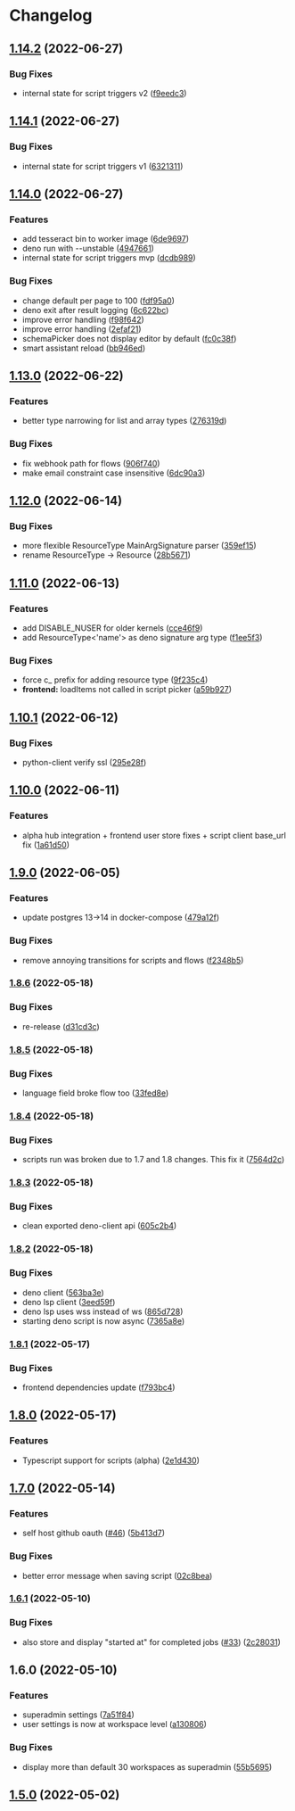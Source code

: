 # Changelog

## [1.14.2](https://github.com/windmill-labs/windmill/compare/v1.14.1...v1.14.2) (2022-06-27)


### Bug Fixes

* internal state for script triggers v2 ([f9eedc3](https://github.com/windmill-labs/windmill/commit/f9eedc31ed6e5d7e0a8a26633cca9965ac3b6a05))

## [1.14.1](https://github.com/windmill-labs/windmill/compare/v1.14.0...v1.14.1) (2022-06-27)


### Bug Fixes

* internal state for script triggers v1 ([6321311](https://github.com/windmill-labs/windmill/commit/6321311112dfa3ef09447f41847b248c0e0dcb46))

## [1.14.0](https://github.com/windmill-labs/windmill/compare/v1.13.0...v1.14.0) (2022-06-27)


### Features

* add tesseract bin to worker image ([6de9697](https://github.com/windmill-labs/windmill/commit/6de9697d955a06cfb9c64fdb501b4dfa1bb597ad))
* deno run with --unstable ([4947661](https://github.com/windmill-labs/windmill/commit/4947661b1d91867c022bb8a10a4be3e91f69352c))
* internal state for script triggers mvp ([dcdb989](https://github.com/windmill-labs/windmill/commit/dcdb989adb8350974289a0c8d2239b245a6e0d41))


### Bug Fixes

* change default per page to 100 ([fdf95a0](https://github.com/windmill-labs/windmill/commit/fdf95a065e83d733ab6a0f02edb4af16c0a1dfb9))
* deno exit after result logging ([6c622bc](https://github.com/windmill-labs/windmill/commit/6c622bcc32473361e1f7cb1ea7b0b508929bc1b8))
* improve error handling ([f98f642](https://github.com/windmill-labs/windmill/commit/f98f6429c1e646c0a836f2f73a03a803aa655583))
* improve error handling ([2efaf21](https://github.com/windmill-labs/windmill/commit/2efaf2191551c1406618c6d60bd37ca6eff84560))
* schemaPicker does not display editor by default ([fc0c38f](https://github.com/windmill-labs/windmill/commit/fc0c38ffad18a9ceda44cb8406736c14ba4eb4c2))
* smart assistant reload ([bb946ed](https://github.com/windmill-labs/windmill/commit/bb946ed5519f59adc559d6959c56e61403389c9d))

## [1.13.0](https://github.com/windmill-labs/windmill/compare/v1.12.0...v1.13.0) (2022-06-22)


### Features

* better type narrowing for list and array types ([276319d](https://github.com/windmill-labs/windmill/commit/276319d99240dbca5bcc74a1142d99ca823c4da2))


### Bug Fixes

* fix webhook path for flows ([906f740](https://github.com/windmill-labs/windmill/commit/906f740a0ddce26743e4669af7a101613131a17c))
* make email constraint case insensitive ([6dc90a3](https://github.com/windmill-labs/windmill/commit/6dc90a390643fcf6116289596ca1c3149d326797))

## [1.12.0](https://github.com/windmill-labs/windmill/compare/v1.11.0...v1.12.0) (2022-06-14)


### Bug Fixes

* more flexible ResourceType MainArgSignature parser ([359ef15](https://github.com/windmill-labs/windmill/commit/359ef15fa2a9024507a71f2c656373925fba3ebe))
* rename ResourceType -> Resource ([28b5671](https://github.com/windmill-labs/windmill/commit/28b56714023ea69a20f003e08f6c40de64202ac5))

## [1.11.0](https://github.com/windmill-labs/windmill/compare/v1.10.1...v1.11.0) (2022-06-13)


### Features

* add DISABLE_NUSER for older kernels ([cce46f9](https://github.com/windmill-labs/windmill/commit/cce46f94404ac5c10407e430fff8cdec3bd7fb2d))
* add ResourceType<'name'> as deno signature arg type ([f1ee5f3](https://github.com/windmill-labs/windmill/commit/f1ee5f3130cb7b753ccc3ee62169c5e4a8ef7b8b))


### Bug Fixes

* force c_ prefix for adding resource type ([9f235c4](https://github.com/windmill-labs/windmill/commit/9f235c404ed62b54a73451b9f9dbddd8f013120d))
* **frontend:** loadItems not called in script picker ([a59b927](https://github.com/windmill-labs/windmill/commit/a59b92706b24a07cc14288620a9bcdb9402bd134))

## [1.10.1](https://github.com/windmill-labs/windmill/compare/v1.10.0...v1.10.1) (2022-06-12)


### Bug Fixes

* python-client verify ssl ([295e28f](https://github.com/windmill-labs/windmill/commit/295e28fd43ef07b739d2c7c85b0ae6819f7d7434))

## [1.10.0](https://github.com/windmill-labs/windmill/compare/v1.9.0...v1.10.0) (2022-06-11)


### Features

* alpha hub integration + frontend user store fixes + script client base_url fix ([1a61d50](https://github.com/windmill-labs/windmill/commit/1a61d50076b295fe97e48c2a621dff30802152b1))

## [1.9.0](https://github.com/windmill-labs/windmill/compare/v1.8.6...v1.9.0) (2022-06-05)


### Features

* update postgres 13->14 in docker-compose ([479a12f](https://github.com/windmill-labs/windmill/commit/479a12f33ca26bfd1b67bcdd24a64ca26cc6bebe))


### Bug Fixes

* remove annoying transitions for scripts and flows ([f2348b5](https://github.com/windmill-labs/windmill/commit/f2348b5526bb8197519685cb57049f74c6f3a11d))

### [1.8.6](https://github.com/windmill-labs/windmill/compare/v1.8.5...v1.8.6) (2022-05-18)


### Bug Fixes

* re-release ([d31cd3c](https://github.com/windmill-labs/windmill/commit/d31cd3c52c1b46e821da261f22d0aec872b61fb2))

### [1.8.5](https://github.com/windmill-labs/windmill/compare/v1.8.4...v1.8.5) (2022-05-18)


### Bug Fixes

* language field broke flow too ([33fed8e](https://github.com/windmill-labs/windmill/commit/33fed8e04d3abbde371535ecb6e7ba15d103db92))

### [1.8.4](https://github.com/windmill-labs/windmill/compare/v1.8.3...v1.8.4) (2022-05-18)


### Bug Fixes

* scripts run was broken due to 1.7 and 1.8 changes. This fix it ([7564d2c](https://github.com/windmill-labs/windmill/commit/7564d2cb1e7f600ede22f333a02a537df381d829))

### [1.8.3](https://github.com/windmill-labs/windmill/compare/v1.8.2...v1.8.3) (2022-05-18)


### Bug Fixes

* clean exported deno-client api ([605c2b4](https://github.com/windmill-labs/windmill/commit/605c2b4d11bf072332a38f0c3e24cf6cc9ec7e65))

### [1.8.2](https://github.com/windmill-labs/windmill/compare/v1.8.1...v1.8.2) (2022-05-18)


### Bug Fixes

* deno client ([563ba3e](https://github.com/windmill-labs/windmill/commit/563ba3e7f763279a93f619933ac35a1dec3f727a))
* deno lsp client ([3eed59f](https://github.com/windmill-labs/windmill/commit/3eed59fcb1b172ab13f65c9a0caa0545f5ed91da))
* deno lsp uses wss instead of ws ([865d728](https://github.com/windmill-labs/windmill/commit/865d728224bed55fe4a2c1905ff2b8c15f4bbe17))
* starting deno script is now async ([7365a8e](https://github.com/windmill-labs/windmill/commit/7365a8e87bdb1f879eb92125a9e6378a1636637e))

### [1.8.1](https://github.com/windmill-labs/windmill/compare/v1.8.0...v1.8.1) (2022-05-17)


### Bug Fixes

* frontend dependencies update ([f793bc4](https://github.com/windmill-labs/windmill/commit/f793bc46d98349a5fea56c7911b6e0720b2b117c))

## [1.8.0](https://github.com/windmill-labs/windmill/compare/v1.7.0...v1.8.0) (2022-05-17)


### Features

* Typescript support for scripts (alpha) ([2e1d430](https://github.com/windmill-labs/windmill/commit/2e1d43033f3ad6dbe86338b7a41da7b1120a5ffc))

## [1.7.0](https://github.com/windmill-labs/windmill/compare/v1.6.1...v1.7.0) (2022-05-14)


### Features

* self host github oauth ([#46](https://github.com/windmill-labs/windmill/issues/46)) ([5b413d7](https://github.com/windmill-labs/windmill/commit/5b413d7e045d09dc5c5916cb22d82438ec6c92ad))


### Bug Fixes

* better error message when saving script ([02c8bea](https://github.com/windmill-labs/windmill/commit/02c8bea0840e492c31ccb8ddd1e5ae9676a534b1))

### [1.6.1](https://github.com/windmill-labs/windmill/compare/v1.6.0...v1.6.1) (2022-05-10)


### Bug Fixes

* also store and display "started at" for completed jobs ([#33](https://github.com/windmill-labs/windmill/issues/33)) ([2c28031](https://github.com/windmill-labs/windmill/commit/2c28031e44453740ad8c4b7e3c248173eab34b9c))

## 1.6.0 (2022-05-10)

### Features

* superadmin settings ([7a51f84](https://www.github.com/windmill-labs/windmill/commit/7a51f842f01e17c4d230c060fa0de558553ad3ed))
* user settings is now at workspace level ([a130806](https://www.github.com/windmill-labs/windmill/commit/a130806e1929267ee40ca443e3dac6e1a5d80da3))


### Bug Fixes

* display more than default 30 workspaces as superadmin ([55b5695](https://www.github.com/windmill-labs/windmill/commit/55b5695673912ffe040d3011c020b1002b4e3268))

## [1.5.0](https://www.github.com/windmill-labs/windmill/v1.5.0) (2022-05-02)
